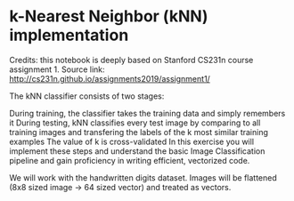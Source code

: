# k-Nearest Neighbor (kNN) implementation
Credits: this notebook is deeply based on Stanford CS231n course assignment 1. Source link: http://cs231n.github.io/assignments2019/assignment1/

The kNN classifier consists of two stages:

During training, the classifier takes the training data and simply remembers it
During testing, kNN classifies every test image by comparing to all training images and transfering the labels of the k most similar training examples
The value of k is cross-validated
In this exercise you will implement these steps and understand the basic Image Classification pipeline and gain proficiency in writing efficient, vectorized code.

We will work with the handwritten digits dataset. Images will be flattened (8x8 sized image -> 64 sized vector) and treated as vectors.
